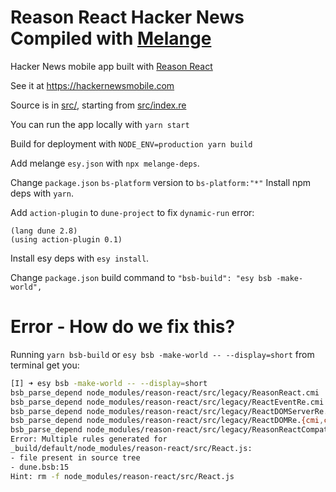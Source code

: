 Reason React Hacker News Compiled with [Melange](https://github.com/melange-re/melange)
===

Hacker News mobile app built with [Reason React](https://github.com/reasonml/reason-react)

See it at https://hackernewsmobile.com

Source is in [src/](src/), starting from [src/index.re](src/index.re)

You can run the app locally with `yarn start`

Build for deployment with `NODE_ENV=production yarn build`

Add melange `esy.json` with `npx melange-deps`.

Change `package.json` `bs-platform` version to `bs-platform:"*"`
Install npm deps with `yarn`.

Add `action-plugin` to `dune-project` to fix `dynamic-run` error:

```dune
(lang dune 2.8)
(using action-plugin 0.1)
```

Install esy deps with `esy install`.

Change `package.json` build command to `"bsb-build": "esy bsb -make-world",`

# Error - How do we fix this?
Running `yarn bsb-build` or `esy bsb -make-world -- --display=short` from terminal get you:

```sh
[I] ➜ esy bsb -make-world -- --display=short
bsb_parse_depend node_modules/reason-react/src/legacy/ReasonReact.cmi
bsb_parse_depend node_modules/reason-react/src/legacy/ReactEventRe.cmi
bsb_parse_depend node_modules/reason-react/src/legacy/ReactDOMServerRe.{cmi,cmj,js}
bsb_parse_depend node_modules/reason-react/src/legacy/ReactDOMRe.{cmi,cmj,js}
bsb_parse_depend node_modules/reason-react/src/legacy/ReasonReactCompat.cmi
Error: Multiple rules generated for
_build/default/node_modules/reason-react/src/React.js:
- file present in source tree
- dune.bsb:15
Hint: rm -f node_modules/reason-react/src/React.js
```
